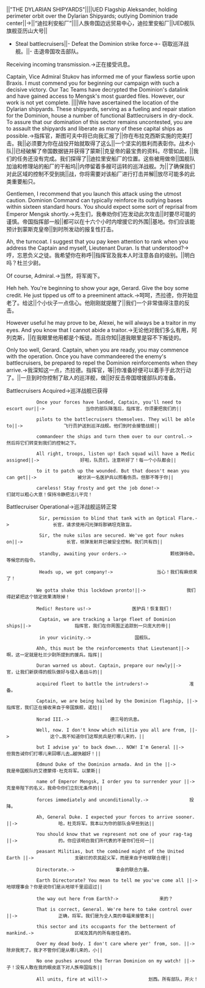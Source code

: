 ||"THE DYLARIAN SHIPYARDS"||||UED Flagship Aleksander, holding perimeter orbit over the Dylarian Shipyards; outlying Dominion trade center||->||“迪拉利安船厂”||||人族帝国边远贸易中心，迪拉里安船厂||UED舰队旗舰亚历山大号||

- Steal battlecruisers||- Defeat the Dominion strike force->- 窃取巡洋战舰。||- 击退帝国攻击部队。

Receiving incoming transmission.->正在接受讯息。

Captain, Vice Admiral Stukov has informed me of your flawless sortie upon Braxis. I must commend you for beginning our campaign with such a decisive victory. Our Tac Teams have decrypted the Dominion's datalink and have gained access to Mengsk's most guarded files. However, our work is not yet complete. ||||We have ascertained the location of the Dylarian shipyards. These shipyards, serving as a fueling and repair station for the Dominion, house a number of functional Battlecruisers in dry-dock. To assure that our domination of this sector remains uncontested, you are to assault the shipyards and liberate as many of these capital ships as possible.->指挥官，斯图可夫中将已向我汇报了||你在布拉克西斯实施的完美打击。我||必须要为你在战役开始就取得了这么||一个坚实的胜利而表彰你。战术小队||已经破解了帝国数据链并获得了蒙斯||克皇帝的最宝贵的资料。尽管如此，||我们的任务还没有完成。我们探得了||迪拉里安船厂的位置。这些被用做帝||国舰队加油和修理站的船厂的干船坞||内停留着多艘可运转的巡洋战舰。为||了确保我们对此区域的控制不受到挑||战，你将需要对该船厂进行打击并解||放尽可能多的此类重要船只。

Gentlemen, I recommend that you launch this attack using the utmost caution. Dominion Command can typically reinforce its outlying bases within sixteen standard hours. You should expect some sort of reprisal from Emperor Mengsk shortly.->先生们，我奉劝你们在发动此次攻击||时要尽可能的谨慎。帝国指挥部一般||都可以在十六个小时内增援它的外围||基地。你们应该能预计到蒙斯克皇帝||到时所发动的报复性打击。

Ah, the turncoat. I suggest that you pay keen attention to rank when you address the Captain and myself, Lieutenant Duran. Is that understood?->哼，忘恩负义之徒。我希望你在称呼||指挥官及我本人时注意各自的级别。||明白吗？杜兰少尉。

Of course, Admiral.->当然，将军阁下。

Heh heh. You're beginning to show your age, Gerard. Give the boy some credit. He just tipped us off to a preeminent attack.->呵呵，杰拉德，你开始显老了。给这||个小伙子一点信心。他刚刚就提醒了||我们一个非常值得注意的反击。

However useful he may prove to be, Alexei, he will always be a traitor in my eyes. And you know that I cannot abide a traitor.->无论他对我们多么有用，阿列克斯，||在我眼里他用都是个叛徒。而且你知||道我眼里是容不下叛徒的。

Only too well, Gerard. Captain, when you are ready, you may commence with the operation. Once you have commandeered the enemy's battlecruisers, be prepared to repel the Dominion reinforcements when they arrive.->我深知这一点，杰拉德。指挥官，等||你准备好便可以着手于此次行动了。||一旦到时你控制了敌人的巡洋舰，做||好反击帝国增援部队的准备。

Battlecruisers Acquired->巡洋战舰已获得

               Once your forces have landed, Captain, you'll need to escort our||->               当你的部队降落后，指挥官，你须要把我们的||

               pilots to the battlecruisers themselves. They will be able to||->               飞行员护送到巡洋战舰。他们到时会接管战舰||

               commandeer the ships and turn them over to our control.->               然后将它们转变到我们的控制之下。

               All right, troops, listen up! Each squad will have a Medic assigned||->               好啦，队员们，注意听好了！每一个小队都会||

               to it to patch up the wounded. But that doesn't mean you can get||->               被分派一名医护兵以照看伤员。但那不等于你||

               careless! Stay frosty and get the job done!->               们就可以粗心大意！保持冷静把活儿干完！

Battlecruiser Operational->巡洋战舰运转正常

                Sir, permission to blind that tank with an Optical Flare.->                长官，请求使用闪光弹将那辆坦克致盲。

                Sir, the nuke silos are secured. We've got four nukes on||->                长官，核弹发射井已被安全控制。我们共有四||

                standby, awaiting your orders.->                颗核弹待命。等候您的指令。

                Heads up, we got company!->                当心！我们有麻烦来了！

               We gotta shake this lockdown pronto!||->               我们得赶紧把这个锁定效果清除掉！

               Medic! Restore us!->               医护兵！恢复我们！

                Captain, we are tracking a large fleet of Dominion ships||->                指挥官，我们在你周围正追踪到一只庞大的帝||

                in your vicinity.->                国舰队。

               Ahh, this must be the reinforcements that Lieutenant||->               啊，这一定就是杜兰少尉所提到的援兵。指挥||

               Duran warned us about. Captain, prepare our newly||->               官，让我们新获得的舰队做好与侵入者战斗的||

               acquired fleet to battle the intruders!->               准备。

               Captain, we are being hailed by the Dominion flagship, ||->               指挥官，我们正在接收来自于帝国旗舰，诺拉||

               Norad III.->               德三号的讯息。

               Well, now. I don't know which militia you all are from, ||->               这个…我不知道你们这帮民兵是打哪儿来的，||

               but I advise ya' to back down... NOW! I'm General ||->               但我告诫你们打哪儿来回哪儿去…越快越好！||

               Edmund Duke of the Dominion armada. And in the ||->               我是帝国舰队的艾德蒙得·杜克将军。以蒙斯||

               name of Emperor Mengsk, I order you to surrender your ||->               克皇帝陛下的名义，我命令你们立刻无条件的||

               forces immediately and unconditionally.->               投降。

               Ah, General Duke. I expected your forces to arrive sooner. ||->               哈，杜克将军。我本以为你的部队会早些到达||

               You should know that we represent not one of your rag-tag ||->               的。你应该明白我们所代表的不是你们任何一||

               peasant Militias, but the combined might of the United Earth ||->               支破烂的农民起义军，而是来自于地球联合理||

               Directorate.->               事会的联合力量。

               Earth Directorate? You mean to tell me you've come all ||->               地球理事会？你是说你们是从地球千里迢迢过||

               the way out here from Earth?->               来的？

               That is correct, General. We're here to take control over ||->               正确，将军。我们是为全人类的幸福来接管本||

               this sector and its occupants for the betterment of mankind.->               区域及其内的所有居住者的。

               Over my dead body. I don't care where yer' from, son. ||->               除非我死了。我才不管你们是从哪儿来的，小||

               No one pushes around the Terran Dominion on my watch! ||->               子！没有人敢在我的眼皮底下对人族帝国指东||

               All units, fire at will!->               划西。所有部队，开火！

